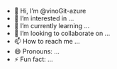- 👋 Hi, I’m @vinoGit-azure
- 👀 I’m interested in ...
- 🌱 I’m currently learning ...
- 💞️ I’m looking to collaborate on ...
- 📫 How to reach me ...
- 😄 Pronouns: ...
- ⚡ Fun fact: ...

<!---
vinoGit-azure/vinoGit-azure is a ✨ special ✨ repository because its `README.md` (this file) appears on your GitHub profile.
You can click the Preview link to take a look at your changes.
--->
